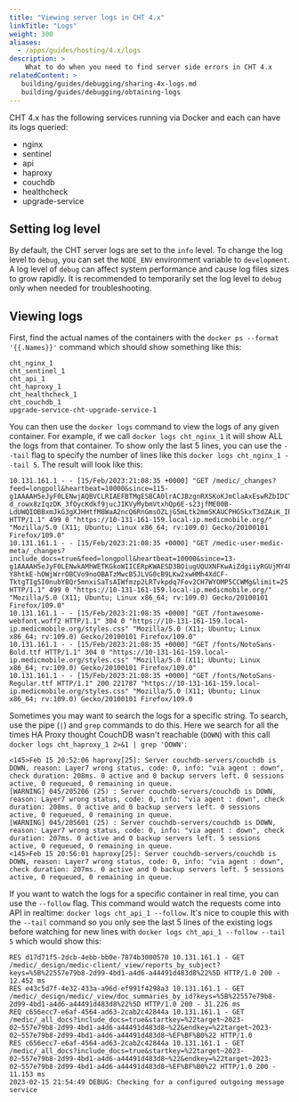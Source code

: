 ```yaml
---
title: "Viewing server logs in CHT 4.x"
linkTitle: "Logs"
weight: 300
aliases:
  - /apps/guides/hosting/4.x/logs
description: >
    What to do when you need to find server side errors in CHT 4.x
relatedContent: >
   building/guides/debugging/sharing-4x-logs.md
   building/guides/debugging/obtaining-logs
---
```


CHT 4.x has the following services running via Docker and each can have its logs queried:

* nginx
* sentinel
* api
* haproxy
* couchdb
* healthcheck
* upgrade-service

## Setting log level

By default, the CHT server logs are set to the `info` level. To change the log level to `debug`, you can set the `NODE_ENV` environment variable to `development`.  A log level of `debug` can affect system performance and cause log files sizes to grow rapidly.  It is recommended to temporarily set the log level to `debug` only when needed for troubleshooting.

## Viewing logs

First, find the actual names of the containers with the  `docker ps --format '{{.Names}}'`  command which should show something like this:

```
cht_nginx_1
cht_sentinel_1
cht_api_1
cht_haproxy_1
cht_healthcheck_1
cht_couchdb_1
upgrade-service-cht-upgrade-service-1
```

You can then use the `docker logs` command to view the logs of any given container.  For example, if we call `docker logs cht_nginx_1` it will show ALL the logs from that container.  To show only the last 5 lines, you can use the `--tail` flag to specify the number of lines like this `docker logs cht_nginx_1 --tail 5`.  The result will look like this:

```
10.131.161.1 - - [15/Feb/2023:21:08:35 +0000] "GET /medic/_changes?feed=longpoll&heartbeat=10000&since=115-g1AAAAH5eJyF0LENwjAQBVCLRIAEFBTMgESBCA0lrACJBzgnRXSKoKJmClaAxEswRZbIDCTHZ4GzXPzCT-d_rowx8zIqzDK_3fOycKdkf9jucJIKVyMybmVtxhQp6E-s23jfME00B-LdUWQIOBBxmJkG3gXJHHtfM8WaA2ncQ6RnGmsOZLjG5mLtk2mmSKAUCPHGSkxT3dZAiK_IR28A1AMhzta2wbko2iJe3ndMC92iaIfAzwrTmn8as5aY&limit=25 HTTP/1.1" 499 0 "https://10-131-161-159.local-ip.medicmobile.org/" "Mozilla/5.0 (X11; Ubuntu; Linux x86_64; rv:109.0) Gecko/20100101 Firefox/109.0"
10.131.161.1 - - [15/Feb/2023:21:08:35 +0000] "GET /medic-user-medic-meta/_changes?include_docs=true&feed=longpoll&heartbeat=10000&since=13-g1AAAAH5eJyF0LENwkAMhWETKGkoWIICERpKWAESD3BOiugUQUXNFKwAiZdgiiyRGUjMY4FYV_zFfbJ8VxPRspqXtCpu96Iq5ZTuD9sdTlrjKgkka-Y8htkE-hOWjWrrOBCVo9noOBATzMwcB5JLVG0cB9LKw2xwHMh4XdCF-TktgTIg5I0nubYBQr5mnxiSaTsAIWfmzp2LRTvkpdq7Fov2CH7WYOMP5CCWMg&limit=25 HTTP/1.1" 499 0 "https://10-131-161-159.local-ip.medicmobile.org/" "Mozilla/5.0 (X11; Ubuntu; Linux x86_64; rv:109.0) Gecko/20100101 Firefox/109.0"
10.131.161.1 - - [15/Feb/2023:21:08:35 +0000] "GET /fontawesome-webfont.woff2 HTTP/1.1" 304 0 "https://10-131-161-159.local-ip.medicmobile.org/styles.css" "Mozilla/5.0 (X11; Ubuntu; Linux x86_64; rv:109.0) Gecko/20100101 Firefox/109.0"
10.131.161.1 - - [15/Feb/2023:21:08:35 +0000] "GET /fonts/NotoSans-Bold.ttf HTTP/1.1" 304 0 "https://10-131-161-159.local-ip.medicmobile.org/styles.css" "Mozilla/5.0 (X11; Ubuntu; Linux x86_64; rv:109.0) Gecko/20100101 Firefox/109.0"
10.131.161.1 - - [15/Feb/2023:21:08:35 +0000] "GET /fonts/NotoSans-Regular.ttf HTTP/1.1" 200 221787 "https://10-131-161-159.local-ip.medicmobile.org/styles.css" "Mozilla/5.0 (X11; Ubuntu; Linux x86_64; rv:109.0) Gecko/20100101 Firefox/109.0
```

Sometimes you may want to search the logs for a specific string. To search, use the pipe (`|`) and `grep` commands to do this.  Here we search for all the times HA Proxy thought CouchDB wasn't reachable (`DOWN`) with this call `docker logs cht_haproxy_1 2>&1 | grep 'DOWN'`:

```
<145>Feb 15 20:52:06 haproxy[25]: Server couchdb-servers/couchdb is DOWN, reason: Layer7 wrong status, code: 0, info: "via agent : down", check duration: 208ms. 0 active and 0 backup servers left. 0 sessions active, 0 requeued, 0 remaining in queue.
[WARNING] 045/205206 (25) : Server couchdb-servers/couchdb is DOWN, reason: Layer7 wrong status, code: 0, info: "via agent : down", check duration: 208ms. 0 active and 0 backup servers left. 0 sessions active, 0 requeued, 0 remaining in queue.
[WARNING] 045/205601 (25) : Server couchdb-servers/couchdb is DOWN, reason: Layer7 wrong status, code: 0, info: "via agent : down", check duration: 207ms. 0 active and 0 backup servers left. 5 sessions active, 0 requeued, 0 remaining in queue.
<145>Feb 15 20:56:01 haproxy[25]: Server couchdb-servers/couchdb is DOWN, reason: Layer7 wrong status, code: 0, info: "via agent : down", check duration: 207ms. 0 active and 0 backup servers left. 5 sessions active, 0 requeued, 0 remaining in queue.
```

If you want to watch the logs for a specific container in real time, you can use the `--follow` flag.  This command would watch the requests come into API in realtime: `docker logs cht_api_1 --follow`.  It's nice to couple this with the `--tail` command so you only see the last 5 lines of the existing logs before watching for new lines with `docker logs cht_api_1 --follow --tail 5` which would show this:

```
RES d17d71f5-2dcb-4ebb-bb0e-7874b3000570 10.131.161.1 - GET /medic/_design/medic-client/_view/reports_by_subject?keys=%5B%22557e79b8-2d99-4bd1-a4d6-a44491d483d8%22%5D HTTP/1.0 200 - 12.452 ms
RES e43c5d7f-4e32-433a-a96d-ef991f4298a3 10.131.161.1 - GET /medic/_design/medic/_view/doc_summaries_by_id?keys=%5B%22557e79b8-2d99-4bd1-a4d6-a44491d483d8%22%5D HTTP/1.0 200 - 31.226 ms
REQ c656ecc7-e6af-4564-ad63-2cab2c42844a 10.131.161.1 - GET /medic/_all_docs?include_docs=true&startkey=%22target~2023-02~557e79b8-2d99-4bd1-a4d6-a44491d483d8~%22&endkey=%22target~2023-02~557e79b8-2d99-4bd1-a4d6-a44491d483d8~%EF%BF%B0%22 HTTP/1.0
RES c656ecc7-e6af-4564-ad63-2cab2c42844a 10.131.161.1 - GET /medic/_all_docs?include_docs=true&startkey=%22target~2023-02~557e79b8-2d99-4bd1-a4d6-a44491d483d8~%22&endkey=%22target~2023-02~557e79b8-2d99-4bd1-a4d6-a44491d483d8~%EF%BF%B0%22 HTTP/1.0 200 - 11.153 ms
2023-02-15 21:54:49 DEBUG: Checking for a configured outgoing message service 
```
